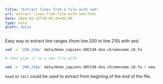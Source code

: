 ```yaml
---
title: "Extract lines from a file with sed"
url: extract-lines-from-file-with-sed.html
date: 2024-02-15T10:04:28+02:00
type: note
draft: false
---
```


Easy way to extract line ranges (from line 200 to line 210) with sed.

```sh
sed -n '200,210p' data/Homo_sapiens.GRCh38.dna.chromosome.18.fa

# then pipe it to a new file with

sed -n '200,210p' data/Homo_sapiens.GRCh38.dna.chromosome.18.fa > new.fa
```

`head` or `tail` could be used to extract from begining of the end of the file.

